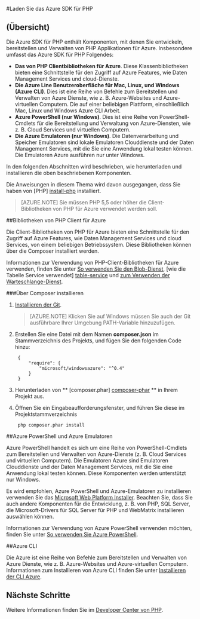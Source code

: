 <properties
    pageTitle="Laden Sie das Azure SDK für PHP"
    description="Informationen Sie zum Herunterladen und Installieren der Azure SDK für PHP."
    documentationCenter="php"
    services="app-service\web"
    authors="allclark"
    manager="douge"
    editor=""/>

<tags
    ms.service="app-service-web"
    ms.workload="na"
    ms.tgt_pltfrm="na"
    ms.devlang="PHP"
    ms.topic="article"
    ms.date="06/01/2016"
    ms.author="allclark;yaqiyang"/>

#<a name="download-the-azure-sdk-for-php"></a>Laden Sie das Azure SDK für PHP

## <a name="overview"></a>(Übersicht)

Die Azure SDK für PHP enthält Komponenten, mit denen Sie entwickeln, bereitstellen und Verwalten von PHP Applikationen für Azure. Insbesondere umfasst das Azure SDK für PHP Folgendes:

* **Das von PHP Clientbibliotheken für Azure**. Diese Klassenbibliotheken bieten eine Schnittstelle für den Zugriff auf Azure Features, wie Daten Management Services und cloud-Dienste.  
* **Die Azure Line Benutzeroberfläche für Mac, Linux, und Windows (Azure CLI)**. Dies ist eine Reihe von Befehle zum Bereitstellen und Verwalten von Azure Dienste, wie z. B. Azure-Websites und Azure-virtuellen Computern. Die auf einer beliebigen Plattform, einschließlich Mac, Linux und Windows Azure CLI Arbeit.
* **Azure PowerShell (nur Windows)**. Dies ist eine Reihe von PowerShell-Cmdlets für die Bereitstellung und Verwaltung von Azure-Diensten, wie z. B. Cloud Services und virtuellen Computern.
* **Die Azure Emulatoren (nur Windows)**. Die Datenverarbeitung und Speicher Emulatoren sind lokale Emulatoren Clouddienste und der Daten Management Services, mit die Sie eine Anwendung lokal testen können. Die Emulatoren Azure ausführen nur unter Windows.

In den folgenden Abschnitten wird beschrieben, wie herunterladen und installieren die oben beschriebenen Komponenten.

Die Anweisungen in diesem Thema wird davon ausgegangen, dass Sie haben von [PHP] [ install-php] installiert.

> [AZURE.NOTE] Sie müssen PHP 5,5 oder höher die Client-Bibliotheken von PHP für Azure verwendet werden soll.

##<a name="php-client-libraries-for-azure"></a>Bibliotheken von PHP Client für Azure

Die Client-Bibliotheken von PHP für Azure bieten eine Schnittstelle für den Zugriff auf Azure Features, wie Daten Management Services und cloud Services, von einem beliebigen Betriebssystem. Diese Bibliotheken können über die Composer installiert werden.

Informationen zur Verwendung von PHP-Client-Bibliotheken für Azure verwenden, finden Sie unter [So verwenden Sie den Blob-Dienst][blob-service], [wie die Tabelle Service verwendet] [ table-service] und [zum Verwenden der Warteschlange-Dienst][queue-service].

###<a name="install-via-composer"></a>Über Composer installieren

1. [Installieren der Git][install-git].


    > [AZURE.NOTE] Klicken Sie auf Windows müssen Sie auch der Git ausführbare Ihrer Umgebung PATH-Variable hinzuzufügen.

2. Erstellen Sie eine Datei mit dem Namen **composer.json** im Stammverzeichnis des Projekts, und fügen Sie den folgenden Code hinzu:

        {
            "require": {
                "microsoft/windowsazure": "^0.4"
            }
        }

3. Herunterladen von ** [composer.phar] [ composer-phar] ** in Ihrem Projekt aus.

4. Öffnen Sie ein Eingabeaufforderungsfenster, und führen Sie diese im Projektstammverzeichnis

        php composer.phar install

##<a name="azure-powershell-and-azure-emulators"></a>Azure PowerShell und Azure Emulatoren

Azure PowerShell handelt es sich um eine Reihe von PowerShell-Cmdlets zum Bereitstellen und Verwalten von Azure-Dienste (z. B. Cloud Services und virtuellen Computern). Die Emulatoren Azure sind Emulatoren Clouddienste und der Daten Management Services, mit die Sie eine Anwendung lokal testen können. Diese Komponenten werden unterstützt nur Windows.

Es wird empfohlen, Azure PowerShell und Azure-Emulatoren zu installieren verwenden Sie das [Microsoft Web Platform Installer][download-wpi]. Beachten Sie, dass Sie auch andere Komponenten für die Entwicklung, z. B. von PHP, SQL Server, die Microsoft-Drivers für SQL Server für PHP und WebMatrix installieren auswählen können.

Informationen zur Verwendung von Azure PowerShell verwenden möchten, finden Sie unter [So verwenden Sie Azure PowerShell][powershell-tools].

##<a name="azure-cli"></a>Azure CLI

Die Azure ist eine Reihe von Befehle zum Bereitstellen und Verwalten von Azure Dienste, wie z. B. Azure-Websites und Azure-virtuellen Computern. Informationen zum Installieren von Azure CLI finden Sie unter [Installieren der CLI Azure](xplat-cli-install.md).

## <a name="next-steps"></a>Nächste Schritte

Weitere Informationen finden Sie im [Developer Center von PHP](/develop/php/).


[install-php]: http://www.php.net/manual/en/install.php
[composer-github]: https://github.com/composer/composer
[composer-phar]: http://getcomposer.org/composer.phar
[nodejs-org]: http://nodejs.org/
[install-node-linux]: https://github.com/joyent/node/wiki/Installing-Node.js-via-package-manager
[download-wpi]: http://go.microsoft.com/fwlink/?LinkId=253447
[mac-installer]: http://go.microsoft.com/fwlink/?LinkId=252249
[blob-service]: http://go.microsoft.com/fwlink/?LinkId=252714
[table-service]: http://go.microsoft.com/fwlink/?LinkId=252715
[queue-service]: http://go.microsoft.com/fwlink/?LinkId=252716
[azure cli]: http://go.microsoft.com/fwlink/?LinkId=252717
[powershell-tools]: http://go.microsoft.com/fwlink/?LinkId=252718
[php-sdk-github]: http://go.microsoft.com/fwlink/?LinkId=252719
[install-git]: http://git-scm.com/book/en/Getting-Started-Installing-Git
